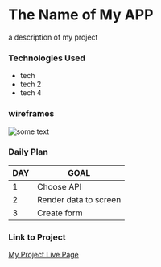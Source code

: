 # The Name of My APP

a description of my project

### Technologies Used
- tech
- tech 2
- tech 4
### wireframes

![some text](https://media.swncdn.com/via/13027-ingo-stiller-unsplash.jpg)
### Daily Plan
|DAY|    GOAL    |
|---|--------|
| 1 | Choose API
| 2 | Render data to screen |
| 3 | Create form |

### Link to Project
[My Project Live Page](https://www.google.com)